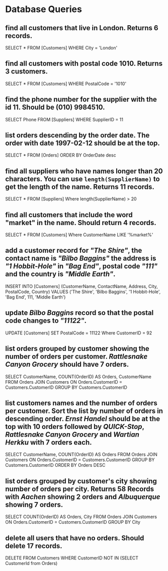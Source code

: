 # Database Queries

## find all customers that live in London. Returns 6 records.
SELECT * FROM [Customers] WHERE City = 'London'

## find all customers with postal code 1010. Returns 3 customers.
SELECT * FROM [Customers] WHERE PostalCode = '1010'

## find the phone number for the supplier with the id 11. Should be (010) 9984510.
SELECT Phone FROM [Suppliers] WHERE SupplierID = 11

## list orders descending by the order date. The order with date 1997-02-12 should be at the top.
SELECT * FROM [Orders] ORDER BY OrderDate desc

## find all suppliers who have names longer than 20 characters. You can use `length(SupplierName)` to get the length of the name. Returns 11 records.
SELECT * FROM [Suppliers] Where length(SupplierName) > 20

## find all customers that include the word "market" in the name. Should return 4 records.
SELECT * FROM [Customers] Where CustomerName LIKE '%market%'

## add a customer record for _"The Shire"_, the contact name is _"Bilbo Baggins"_ the address is _"1 Hobbit-Hole"_ in _"Bag End"_, postal code _"111"_ and the country is _"Middle Earth"_.
INSERT INTO [Customers] (CustomerName, ContactName, Address, City, PostalCode, Country) VALUES ('The Shire', 'Bilbo Baggins', '1 Hobbit-Hole', 'Bag End', 111, 'Middle Earth')

## update _Bilbo Baggins_ record so that the postal code changes to _"11122"_.
UPDATE [Customers] SET PostalCode = 11122 Where CustomerID = 92

## list orders grouped by customer showing the number of orders per customer. _Rattlesnake Canyon Grocery_ should have 7 orders.
SELECT CustomerName, COUNT(OrderID) AS Orders, CustomerName FROM Orders JOIN Customers ON Orders.CustomerID = Customers.CustomerID GROUP BY Customers.CustomerID

## list customers names and the number of orders per customer. Sort the list by number of orders in descending order. _Ernst Handel_ should be at the top with 10 orders followed by _QUICK-Stop_, _Rattlesnake Canyon Grocery_ and _Wartian Herkku_ with 7 orders each.
SELECT CustomerName, COUNT(OrderID) AS Orders FROM Orders JOIN Customers ON Orders.CustomerID = Customers.CustomerID GROUP BY Customers.CustomerID ORDER BY Orders DESC

## list orders grouped by customer's city showing number of orders per city. Returns 58 Records with _Aachen_ showing 2 orders and _Albuquerque_ showing 7 orders.
SELECT COUNT(OrderID) AS Orders, City FROM Orders JOIN Customers ON Orders.CustomerID = Customers.CustomerID GROUP BY City

## delete all users that have no orders. Should delete 17 records.
DELETE FROM Customers WHERE CustomerID NOT IN (SELECT CustomerId from Orders)